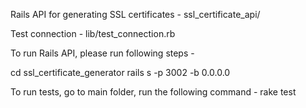 Rails API for generating SSL certificates - ssl_certificate_api/

Test connection - lib/test_connection.rb

To run Rails API, please run following steps -

cd ssl_certificate_generator
rails s -p 3002 -b 0.0.0.0

To run tests, go to main folder, run the following command -
rake test
